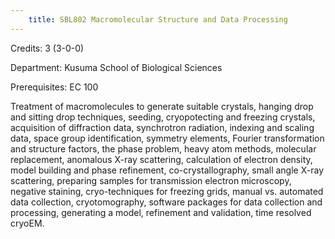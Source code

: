 ```yaml
---
    title: SBL802 Macromolecular Structure and Data Processing
---
```

Credits: 3 (3-0-0)

Department: Kusuma School of Biological Sciences

Prerequisites: EC 100

Treatment of macromolecules to generate suitable crystals, hanging drop and sitting drop techniques, seeding, cryopotecting and freezing crystals, acquisition of diffraction data, synchrotron radiation, indexing and scaling data, space group identification, symmetry elements, Fourier transformation and structure factors, the phase problem, heavy atom methods, molecular replacement, anomalous X-ray scattering, calculation of electron density, model building and phase refinement, co-crystallography, small angle X-ray scattering, preparing samples for transmission electron microscopy, negative staining, cryo-techniques for freezing grids, manual vs. automated data collection, cryotomography, software packages for data collection and processing, generating a model, refinement and validation, time resolved cryoEM.